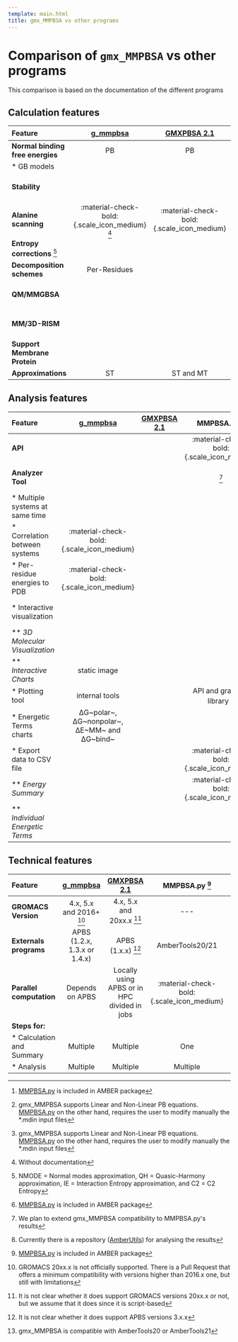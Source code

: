 ```yaml
---
template: main.html
title: gmx_MMPBSA vs other programs
---
```


# Comparison of `gmx_MMPBSA` vs other programs
This comparison is based on the documentation of the different programs


## Calculation features
| Feature                               |        [g_mmpbsa][1]         |       [GMXPBSA 2.1][2]       |                     MMPBSA.py [^1]                    |      [gmx_MMPBSA][3]      |
|:--------------------------------------|:----------------------------:|:----------------------------:|:-----------------------------------------------------:|:-------------------------:|
| **Normal binding free energies**      |              PB              |              PB              |                       PB [^0] and GB                 |         PB [^0] and GB   |
| * GB models                           |                              |                              |                  1, 2, 5, 7 and 8                     |    1, 2, 5, 7 and 8    |
| **Stability**                         |                              |                              |                  :material-check-bold:{.scale_icon_medium}                   |    :material-check-bold:{.scale_icon_medium}     |
| **Alanine scanning**                  |   :material-check-bold:{.scale_icon_medium} [^2]            |      :material-check-bold:{.scale_icon_medium}        |                  :material-check-bold:{.scale_icon_medium}                   |    :material-check-bold:{.scale_icon_medium}     |
| **Entropy corrections** [^3]          |                              |                              |                     NMODE and QH                      |     NMODE, QH, IE, and C2     |
| **Decomposition schemes**             |         Per-Residues         |                              |               Per-Residues and Per-Wise               | Per-Residues and Per-Wise |
| **QM/MMGBSA**                         |                              |                              |                  :material-check-bold:{.scale_icon_medium}                   |    :material-check-bold:{.scale_icon_medium}     |
| **MM/3D-RISM**                        |                              |                              |                  :material-check-bold:{.scale_icon_medium}                   |    :material-check-bold:{.scale_icon_medium}     |
| **Support Membrane Protein**           |                              |                              |                  :material-check-bold:{.scale_icon_medium}                   |    :material-check-bold:{.scale_icon_medium}     |
| **Approximations**                    |              ST              |          ST and MT           |                       ST and MT                       |         ST and MT         |

## Analysis features
| Feature                               |        [g_mmpbsa][1]         |       [GMXPBSA 2.1][2]       |                     MMPBSA.py [^1]                     |      [gmx_MMPBSA][3]      |
|:--------------------------------------|:----------------------------:|:----------------------------:|:-----------------------------------------------------:|:-------------------------:|
| **API**                               |                              |                              |                  :material-check-bold:{.scale_icon_medium}                   |    :material-check-bold:{.scale_icon_medium}     |
| **Analyzer Tool**                     |                              |                              |                         [^4]                              |    :material-check-bold:{.scale_icon_medium}     |
| * Multiple systems at same time       |                              |                              |                                                       |    :material-check-bold:{.scale_icon_medium}     |
| * Correlation between systems         |      :material-check-bold:{.scale_icon_medium}      |                              |                                                       |    :material-check-bold:{.scale_icon_medium}     |
| * Per-residue energies to PDB         |      :material-check-bold:{.scale_icon_medium}      |                              |                                                       |    :material-check-bold:{.scale_icon_medium}     |
| * Interactive visualization           |                              |                              |                                                       |    :material-check-bold:{.scale_icon_medium}     |
|   ** _3D Molecular Visualization_     |                              |                              |                                                       |           PyMOL           |
|   ** _Interactive Charts_             |        static image          |                              |                                                       |    :material-check-bold:{.scale_icon_medium}     |
| * Plotting tool                       |       internal tools         |                              |               API and graphics library [^5]           |      gmx_MMPBSA_ana       |
| * Energetic Terms charts              | ΔG~polar~, ΔG~nonpolar~, ΔE~MM~ and ΔG~bind~ |                      |                                                       |       All       |
| * Export data to CSV file             |                              |                              |                  :material-check-bold:{.scale_icon_medium}                   |    :material-check-bold:{.scale_icon_medium}     |
|   ** _Energy Summary_                 |                              |                              |                  :material-check-bold:{.scale_icon_medium}                   |    :material-check-bold:{.scale_icon_medium}     |
|   ** _Individual Energetic Terms_     |                              |                              |                                                       |    :material-check-bold:{.scale_icon_medium}     |

## Technical features
| Feature                               |        [g_mmpbsa][1]         |       [GMXPBSA 2.1][2]       |                     MMPBSA.py [^1]                     |      [gmx_MMPBSA][3]      |
|:--------------------------------------|:----------------------------:|:----------------------------:|:-----------------------------------------------------:|:-------------------------:|
| **GROMACS Version**                   |   4.x, 5.x and 2016+ [^6]    |   4.x, 5.x and 20xx.x [^7]   |                          ---                          |    4.x, 5.x and 20xx.x    |
| **Externals programs**                | APBS (1.2.x, 1.3.x or 1.4.x) |      APBS (1.x.x) [^8]       |                     AmberTools20/21                      |       AmberTools20/21 [^9]        |
| **Parallel computation**              |   Depends on APBS            |  Locally using APBS or in HPC divided in jobs  |                  :material-check-bold:{.scale_icon_medium}                   |    :material-check-bold:{.scale_icon_medium}     |
| **Steps for:**                        |                              |                              |                                                       |                           |
| * Calculation and Summary             |           Multiple           |           Multiple           |                          One                          |            One            |
| * Analysis                            |           Multiple           |           Multiple           |                       Multiple                        |            One            |



  [^1]: [MMPBSA.py][4] is included in AMBER package
  [^2]: Without documentation
  [^3]: NMODE = Normal modes approximation, QH = Quasic-Harmony approximation, IE = Interaction Entropy
approximation, and C2 = C2 Entropy
  [^4]: We plan to extend gmx_MMPBSA compatibility to MMPBSA.py's results
  [^5]: Currently there is a repository ([AmberUtils][5]) for analysing the results
  [^6]: GROMACS 20xx.x is not officially supported. There is a Pull Request that offers a minimum compatibility 
with versions higher than 2016.x one, but still with limitations
  [^7]: It is not clear whether it does support GROMACS versions 20xx.x or not, but we assume that it does since 
it is script-based
  [^8]: It is not clear whether it does support APBS versions 3.x.x
  [^9]: gmx_MMPBSA is compatible with AmberTools20 or AmberTools21
  [^0]: gmx_MMPBSA supports Linear and Non-Linear PB equations. [MMPBSA.py][4] on the other hand, requires the user to 
modify manually the *.mdin input files 
  

  [1]: https://github.com/RashmiKumari/g_mmpbsa
  [2]: https://github.com/aspitaleri/gmxpbsa
  [3]: https://github.com/Valdes-Tresanco-MS/gmx_MMPBSA
  [4]: https://ambermd.org/doc12/Amber20.pdf#chapter.34
  [5]: https://github.com/williamdlees/AmberUtils

  